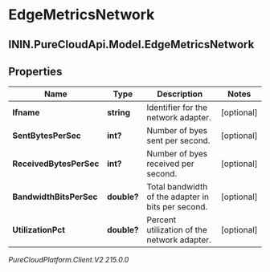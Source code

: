 # EdgeMetricsNetwork

## ININ.PureCloudApi.Model.EdgeMetricsNetwork

## Properties

|Name | Type | Description | Notes|
|------------ | ------------- | ------------- | -------------|
| **Ifname** | **string** | Identifier for the network adapter. | [optional] |
| **SentBytesPerSec** | **int?** | Number of byes sent per second. | [optional] |
| **ReceivedBytesPerSec** | **int?** | Number of byes received per second. | [optional] |
| **BandwidthBitsPerSec** | **double?** | Total bandwidth of the adapter in bits per second. | [optional] |
| **UtilizationPct** | **double?** | Percent utilization of the network adapter. | [optional] |



_PureCloudPlatform.Client.V2 215.0.0_
